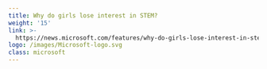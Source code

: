 ```yaml
---
title: Why do girls lose interest in STEM?
weight: '15'
link: >-
  https://news.microsoft.com/features/why-do-girls-lose-interest-in-stem-new-research-has-some-answers-and-what-we-can-do-about-it/
logo: /images/Microsoft-logo.svg
class: microsoft
---
```



